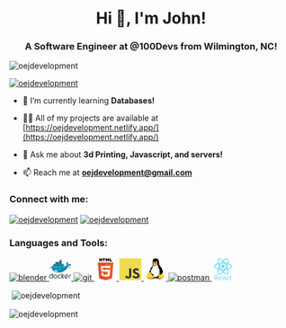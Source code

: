 <h1 align="center">Hi 👋, I'm John!</h1>
<h3 align="center">A Software Engineer at @100Devs from Wilmington, NC!</h3>

<p align="left"> <img src="https://komarev.com/ghpvc/?username=oejdevelopment&label=Profile%20views&color=0e75b6&style=flat" alt="oejdevelopment" /> </p>

<p align="left"> <a href="https://github.com/ryo-ma/github-profile-trophy"><img src="https://github-profile-trophy.vercel.app/?username=oejdevelopment" alt="oejdevelopment" /></a> </p>

- 🌱 I’m currently learning **Databases!**

- 👨‍💻 All of my projects are available at [https://oejdevelopment.netlify.app/](https://oejdevelopment.netlify.app/)

- 💬 Ask me about **3d Printing, Javascript, and servers!**

- 📫 Reach me at **oejdevelopment@gmail.com**

<h3 align="left">Connect with me:</h3>
<p align="left">
<a href="https://twitter.com/oejdevelopment" target="blank"><img align="center" src="https://raw.githubusercontent.com/rahuldkjain/github-profile-readme-generator/master/src/images/icons/Social/twitter.svg" alt="oejdevelopment" height="30" width="40" /></a>
<a href="https://linkedin.com/in/oejdevelopment" target="blank"><img align="center" src="https://raw.githubusercontent.com/rahuldkjain/github-profile-readme-generator/master/src/images/icons/Social/linked-in-alt.svg" alt="oejdevelopment" height="30" width="40" /></a>
</p>

<h3 align="left">Languages and Tools:</h3>
<p align="left"> <a href="https://www.blender.org/" target="_blank" rel="noreferrer"> <img src="https://download.blender.org/branding/community/blender_community_badge_white.svg" alt="blender" width="40" height="40"/> </a> <a href="https://www.docker.com/" target="_blank" rel="noreferrer"> <img src="https://raw.githubusercontent.com/devicons/devicon/master/icons/docker/docker-original-wordmark.svg" alt="docker" width="40" height="40"/> </a> <a href="https://git-scm.com/" target="_blank" rel="noreferrer"> <img src="https://www.vectorlogo.zone/logos/git-scm/git-scm-icon.svg" alt="git" width="40" height="40"/> </a> <a href="https://www.w3.org/html/" target="_blank" rel="noreferrer"> <img src="https://raw.githubusercontent.com/devicons/devicon/master/icons/html5/html5-original-wordmark.svg" alt="html5" width="40" height="40"/> </a> <a href="https://developer.mozilla.org/en-US/docs/Web/JavaScript" target="_blank" rel="noreferrer"> <img src="https://raw.githubusercontent.com/devicons/devicon/master/icons/javascript/javascript-original.svg" alt="javascript" width="40" height="40"/> </a> <a href="https://www.linux.org/" target="_blank" rel="noreferrer"> <img src="https://raw.githubusercontent.com/devicons/devicon/master/icons/linux/linux-original.svg" alt="linux" width="40" height="40"/> </a> <a href="https://postman.com" target="_blank" rel="noreferrer"> <img src="https://www.vectorlogo.zone/logos/getpostman/getpostman-icon.svg" alt="postman" width="40" height="40"/> </a> <a href="https://reactjs.org/" target="_blank" rel="noreferrer"> <img src="https://raw.githubusercontent.com/devicons/devicon/master/icons/react/react-original-wordmark.svg" alt="react" width="40" height="40"/> </a> </p>

<p>&nbsp;<img align="center" src="https://github-readme-stats.vercel.app/api?username=oejdevelopment&show_icons=true&locale=en" alt="oejdevelopment" /></p>

<p><img align="center" src="https://github-readme-streak-stats.herokuapp.com/?user=oejdevelopment&" alt="oejdevelopment" /></p>

